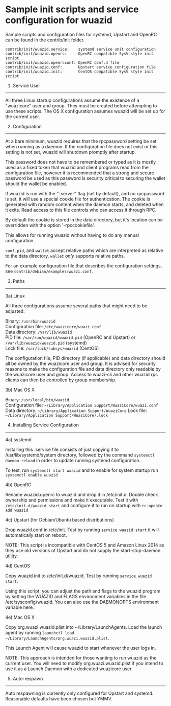 Sample init scripts and service configuration for wuazid
==========================================================

Sample scripts and configuration files for systemd, Upstart and OpenRC
can be found in the contrib/init folder.

    contrib/init/wuazid.service:    systemd service unit configuration
    contrib/init/wuazid.openrc:     OpenRC compatible SysV style init script
    contrib/init/wuazid.openrcconf: OpenRC conf.d file
    contrib/init/wuazid.conf:       Upstart service configuration file
    contrib/init/wuazid.init:       CentOS compatible SysV style init script

1. Service User
---------------------------------

All three Linux startup configurations assume the existence of a "wuazicore" user
and group.  They must be created before attempting to use these scripts.
The OS X configuration assumes wuazid will be set up for the current user.

2. Configuration
---------------------------------

At a bare minimum, wuazid requires that the rpcpassword setting be set
when running as a daemon.  If the configuration file does not exist or this
setting is not set, wuazid will shutdown promptly after startup.

This password does not have to be remembered or typed as it is mostly used
as a fixed token that wuazid and client programs read from the configuration
file, however it is recommended that a strong and secure password be used
as this password is security critical to securing the wallet should the
wallet be enabled.

If wuazid is run with the "-server" flag (set by default), and no rpcpassword is set,
it will use a special cookie file for authentication. The cookie is generated with random
content when the daemon starts, and deleted when it exits. Read access to this file
controls who can access it through RPC.

By default the cookie is stored in the data directory, but it's location can be overridden
with the option '-rpccookiefile'.

This allows for running wuazid without having to do any manual configuration.

`conf`, `pid`, and `wallet` accept relative paths which are interpreted as
relative to the data directory. `wallet` *only* supports relative paths.

For an example configuration file that describes the configuration settings,
see `contrib/debian/examples/wuazi.conf`.

3. Paths
---------------------------------

3a) Linux

All three configurations assume several paths that might need to be adjusted.

Binary:              `/usr/bin/wuazid`  
Configuration file:  `/etc/wuazicore/wuazi.conf`  
Data directory:      `/var/lib/wuazid`  
PID file:            `/var/run/wuazid/wuazid.pid` (OpenRC and Upstart) or `/var/lib/wuazid/wuazid.pid` (systemd)  
Lock file:           `/var/lock/subsys/wuazid` (CentOS)  

The configuration file, PID directory (if applicable) and data directory
should all be owned by the wuazicore user and group.  It is advised for security
reasons to make the configuration file and data directory only readable by the
wuazicore user and group.  Access to wuazi-cli and other wuazid rpc clients
can then be controlled by group membership.

3b) Mac OS X

Binary:              `/usr/local/bin/wuazid`  
Configuration file:  `~/Library/Application Support/WuaziCore/wuazi.conf`  
Data directory:      `~/Library/Application Support/WuaziCore`
Lock file:           `~/Library/Application Support/WuaziCore/.lock`

4. Installing Service Configuration
-----------------------------------

4a) systemd

Installing this .service file consists of just copying it to
/usr/lib/systemd/system directory, followed by the command
`systemctl daemon-reload` in order to update running systemd configuration.

To test, run `systemctl start wuazid` and to enable for system startup run
`systemctl enable wuazid`

4b) OpenRC

Rename wuazid.openrc to wuazid and drop it in /etc/init.d.  Double
check ownership and permissions and make it executable.  Test it with
`/etc/init.d/wuazid start` and configure it to run on startup with
`rc-update add wuazid`

4c) Upstart (for Debian/Ubuntu based distributions)

Drop wuazid.conf in /etc/init.  Test by running `service wuazid start`
it will automatically start on reboot.

NOTE: This script is incompatible with CentOS 5 and Amazon Linux 2014 as they
use old versions of Upstart and do not supply the start-stop-daemon utility.

4d) CentOS

Copy wuazid.init to /etc/init.d/wuazid. Test by running `service wuazid start`.

Using this script, you can adjust the path and flags to the wuazid program by
setting the WUAZID and FLAGS environment variables in the file
/etc/sysconfig/wuazid. You can also use the DAEMONOPTS environment variable here.

4e) Mac OS X

Copy org.wuazi.wuazid.plist into ~/Library/LaunchAgents. Load the launch agent by
running `launchctl load ~/Library/LaunchAgents/org.wuazi.wuazid.plist`.

This Launch Agent will cause wuazid to start whenever the user logs in.

NOTE: This approach is intended for those wanting to run wuazid as the current user.
You will need to modify org.wuazi.wuazid.plist if you intend to use it as a
Launch Daemon with a dedicated wuazicore user.

5. Auto-respawn
-----------------------------------

Auto respawning is currently only configured for Upstart and systemd.
Reasonable defaults have been chosen but YMMV.
